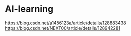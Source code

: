 # AI-learning
https://blog.csdn.net/a1456123a/article/details/128883438
https://blog.csdn.net/NEXT00/article/details/128942281
